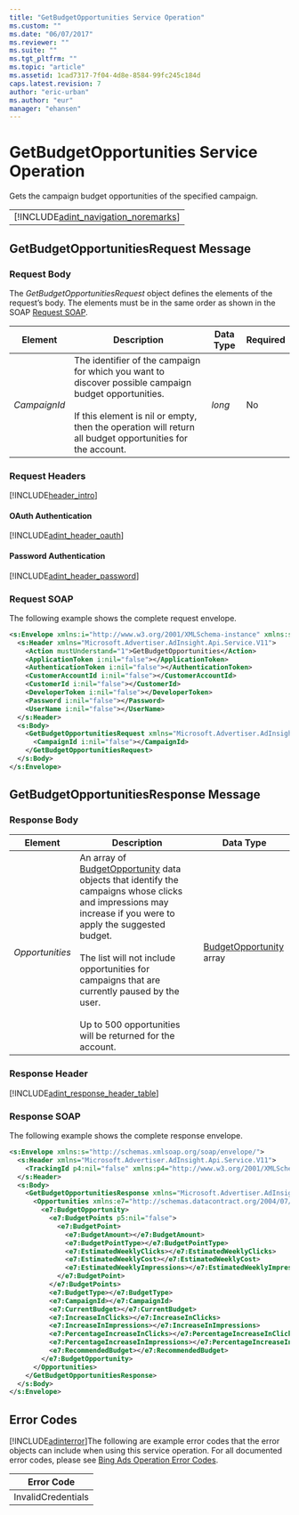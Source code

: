 ```yaml
---
title: "GetBudgetOpportunities Service Operation"
ms.custom: ""
ms.date: "06/07/2017"
ms.reviewer: ""
ms.suite: ""
ms.tgt_pltfrm: ""
ms.topic: "article"
ms.assetid: 1cad7317-7f04-4d8e-8584-99fc245c184d
caps.latest.revision: 7
author: "eric-urban"
ms.author: "eur"
manager: "ehansen"
---
```

# GetBudgetOpportunities Service Operation
Gets the campaign budget opportunities of the specified campaign.

||
|-|
|[!INCLUDE[adint_navigation_noremarks](../adinsight-api/includes/adint-navigation-noremarks.md)]|

## <a name="request"></a>GetBudgetOpportunitiesRequest Message

### Request Body
The *GetBudgetOpportunitiesRequest* object defines the elements of the request’s body. The elements must be in the same order as shown in the SOAP [Request SOAP](#request_soap).

|Element|Description|Data Type|Required|
|-----------|---------------|-------------|------------|
|*CampaignId*|The identifier of the campaign for which you want to discover possible campaign budget opportunities.<br /><br />If this element is nil or empty, then the operation will return all budget opportunities for the account.|*long*|No|

### Request Headers
[!INCLUDE[header_intro](../adinsight-api/includes/header-intro.md)]
#### OAuth Authentication
[!INCLUDE[adint_header_oauth](../adinsight-api/includes/adint-header-oauth.md)]
#### Password Authentication
[!INCLUDE[adint_header_password](../adinsight-api/includes/adint-header-password.md)]
### <a name="request_soap"></a>Request SOAP
The following example shows the complete request envelope.

```xml
<s:Envelope xmlns:i="http://www.w3.org/2001/XMLSchema-instance" xmlns:s="http://schemas.xmlsoap.org/soap/envelope/">
  <s:Header xmlns="Microsoft.Advertiser.AdInsight.Api.Service.V11">
    <Action mustUnderstand="1">GetBudgetOpportunities</Action>
    <ApplicationToken i:nil="false"></ApplicationToken>
    <AuthenticationToken i:nil="false"></AuthenticationToken>
    <CustomerAccountId i:nil="false"></CustomerAccountId>
    <CustomerId i:nil="false"></CustomerId>
    <DeveloperToken i:nil="false"></DeveloperToken>
    <Password i:nil="false"></Password>
    <UserName i:nil="false"></UserName>
  </s:Header>
  <s:Body>
    <GetBudgetOpportunitiesRequest xmlns="Microsoft.Advertiser.AdInsight.Api.Service.V11">
      <CampaignId i:nil="false"></CampaignId>
    </GetBudgetOpportunitiesRequest>
  </s:Body>
</s:Envelope>
```

## <a name="response"></a>GetBudgetOpportunitiesResponse Message

### <a name="Body_Elements"></a>Response Body

|Element|Description|Data Type|
|-----------|---------------|-------------|
|*Opportunities*|An array of [BudgetOpportunity](../adinsight-api/budgetopportunity-data-object.md) data objects that identify the campaigns whose clicks and impressions may increase if you were to apply the suggested budget.<br /><br />The list will not include opportunities for campaigns that are currently paused by the user.<br /><br />Up to 500 opportunities will be returned for the account.|[BudgetOpportunity](../adinsight-api/budgetopportunity-data-object.md) array|

### <a name="Header_Elements"></a>Response Header
[!INCLUDE[adint_response_header_table](../adinsight-api/includes/adint-response-header-table.md)]
### Response SOAP
The following example shows the complete response envelope.

```xml
<s:Envelope xmlns:s="http://schemas.xmlsoap.org/soap/envelope/">
  <s:Header xmlns="Microsoft.Advertiser.AdInsight.Api.Service.V11">
    <TrackingId p4:nil="false" xmlns:p4="http://www.w3.org/2001/XMLSchema-instance"></TrackingId>
  </s:Header>
  <s:Body>
    <GetBudgetOpportunitiesResponse xmlns="Microsoft.Advertiser.AdInsight.Api.Service.V11">
      <Opportunities xmlns:e7="http://schemas.datacontract.org/2004/07/Microsoft.BingAds.Advertiser.AdInsight.Api.DataContract.V11.Entity" p5:nil="false" xmlns:p5="http://www.w3.org/2001/XMLSchema-instance">
        <e7:BudgetOpportunity>
          <e7:BudgetPoints p5:nil="false">
            <e7:BudgetPoint>
              <e7:BudgetAmount></e7:BudgetAmount>
              <e7:BudgetPointType></e7:BudgetPointType>
              <e7:EstimatedWeeklyClicks></e7:EstimatedWeeklyClicks>
              <e7:EstimatedWeeklyCost></e7:EstimatedWeeklyCost>
              <e7:EstimatedWeeklyImpressions></e7:EstimatedWeeklyImpressions>
            </e7:BudgetPoint>
          </e7:BudgetPoints>
          <e7:BudgetType></e7:BudgetType>
          <e7:CampaignId></e7:CampaignId>
          <e7:CurrentBudget></e7:CurrentBudget>
          <e7:IncreaseInClicks></e7:IncreaseInClicks>
          <e7:IncreaseInImpressions></e7:IncreaseInImpressions>
          <e7:PercentageIncreaseInClicks></e7:PercentageIncreaseInClicks>
          <e7:PercentageIncreaseInImpressions></e7:PercentageIncreaseInImpressions>
          <e7:RecommendedBudget></e7:RecommendedBudget>
        </e7:BudgetOpportunity>
      </Opportunities>
    </GetBudgetOpportunitiesResponse>
  </s:Body>
</s:Envelope>
```

## <a name="errors"></a>Error Codes
[!INCLUDE[adinterror](../adinsight-api/includes/adinterror.md)]The following are example  error codes that the error objects can include when using this service operation. For all documented error codes, please see [Bing Ads Operation Error Codes](http://go.microsoft.com/fwlink/?LinkId=511884).

|Error Code|
|--------------|
|InvalidCredentials|
